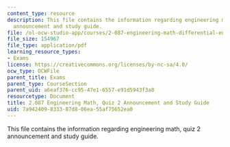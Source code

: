 ```yaml
---
content_type: resource
description: This file contains the information regarding engineering math, quiz 2
  announcement and study guide.
file: /ol-ocw-studio-app/courses/2-087-engineering-math-differential-equations-and-linear-algebra-fall-2014/7a942409833387d806ea55af75652ea0_MIT2_087F14_Quiz2AnnStuGu.pdf
file_size: 154967
file_type: application/pdf
learning_resource_types:
- Exams
license: https://creativecommons.org/licenses/by-nc-sa/4.0/
ocw_type: OCWFile
parent_title: Exams
parent_type: CourseSection
parent_uid: a6eaf376-cc95-47e1-6557-e91d5943f3a8
resourcetype: Document
title: 2.087 Engineering Math, Quiz 2 Announcement and Study Guide
uid: 7a942409-8333-87d8-06ea-55af75652ea0
---
```

This file contains the information regarding engineering math, quiz 2 announcement and study guide.
